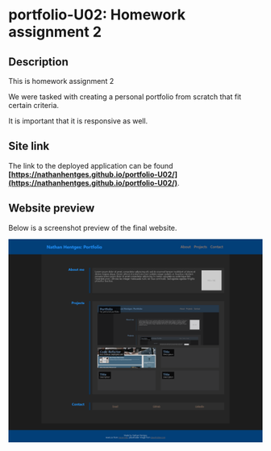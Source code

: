 # portfolio-U02: Homework assignment 2

## Description

This is homework assignment 2

We were tasked with creating a personal portfolio from scratch that fit certain criteria.

It is important that it is responsive as well.

## Site link

The link to the deployed application can be found **[https://nathanhentges.github.io/portfolio-U02/](https://nathanhentges.github.io/portfolio-U02/)**.

## Website preview

Below is a screenshot preview of the final website.

![website preview screenshot](./assets/project1.png)